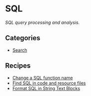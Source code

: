# SQL

_SQL query processing and analysis._

## Categories

* [Search](/reference/recipes/sql/search)

## Recipes

* [Change a SQL function name](./changefunctionname.md)
* [Find SQL in code and resource files](./findsql.md)
* [Format SQL in String Text Blocks](./formatsql.md)


